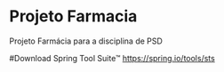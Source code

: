 # Projeto Farmacia
Projeto Farmácia para a disciplina de PSD

#Download Spring Tool Suite™
https://spring.io/tools/sts
